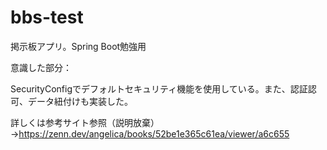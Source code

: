 # bbs-test
掲示板アプリ。Spring Boot勉強用



意識した部分：

SecurityConfigでデフォルトセキュリティ機能を使用している。また、認証認可、データ紐付けも実装した。

詳しくは参考サイト参照（説明放棄）→https://zenn.dev/angelica/books/52be1e365c61ea/viewer/a6c655
